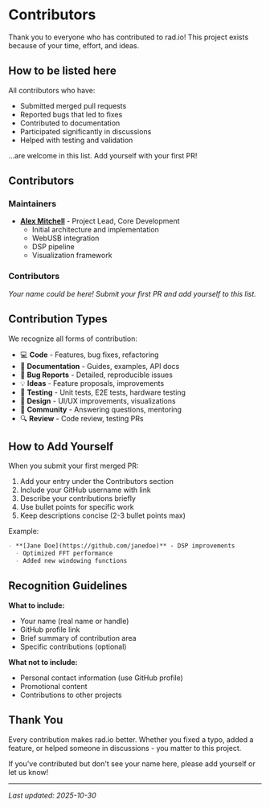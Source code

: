 # Contributors

Thank you to everyone who has contributed to rad.io! This project exists because of your time, effort, and ideas.

## How to be listed here

All contributors who have:

- Submitted merged pull requests
- Reported bugs that led to fixes
- Contributed to documentation
- Participated significantly in discussions
- Helped with testing and validation

...are welcome in this list. Add yourself with your first PR!

## Contributors

### Maintainers

- **[Alex Mitchell](https://github.com/alexthemitchell)** - Project Lead, Core Development
  - Initial architecture and implementation
  - WebUSB integration
  - DSP pipeline
  - Visualization framework

### Contributors

<!-- Add your name here with your first merged PR! Format:
- **[Your Name](https://github.com/yourusername)** - Brief description of contributions
  - Specific contribution 1
  - Specific contribution 2
-->

_Your name could be here! Submit your first PR and add yourself to this list._

## Contribution Types

We recognize all forms of contribution:

- 💻 **Code** - Features, bug fixes, refactoring
- 📝 **Documentation** - Guides, examples, API docs
- 🐛 **Bug Reports** - Detailed, reproducible issues
- 💡 **Ideas** - Feature proposals, improvements
- 🧪 **Testing** - Unit tests, E2E tests, hardware testing
- 🎨 **Design** - UI/UX improvements, visualizations
- 💬 **Community** - Answering questions, mentoring
- 🔍 **Review** - Code review, testing PRs

## How to Add Yourself

When you submit your first merged PR:

1. Add your entry under the Contributors section
2. Include your GitHub username with link
3. Describe your contributions briefly
4. Use bullet points for specific work
5. Keep descriptions concise (2-3 bullet points max)

Example:

```markdown
- **[Jane Doe](https://github.com/janedoe)** - DSP improvements
  - Optimized FFT performance
  - Added new windowing functions
```

## Recognition Guidelines

**What to include:**

- Your name (real name or handle)
- GitHub profile link
- Brief summary of contribution area
- Specific contributions (optional)

**What not to include:**

- Personal contact information (use GitHub profile)
- Promotional content
- Contributions to other projects

## Thank You

Every contribution makes rad.io better. Whether you fixed a typo, added a feature, or helped someone in discussions - you matter to this project.

If you've contributed but don't see your name here, please add yourself or let us know!

---

_Last updated: 2025-10-30_
